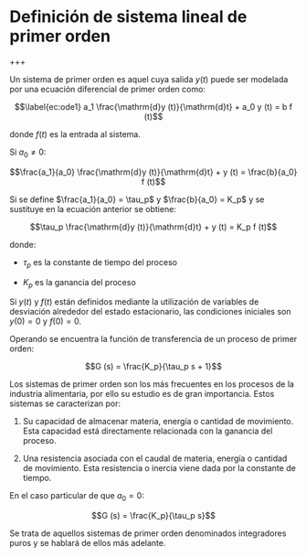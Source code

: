 
# Definición de sistema lineal de primer orden

+++

Un sistema de primer orden es aquel cuya salida $y(t)$ puede ser
modelada por una ecuación diferencial de primer orden como:

$$\label{ec:ode1} a_1  \frac{\mathrm{d}y (t)}{\mathrm{d}t} + a_0 y (t) = b f (t)$$

donde $f(t)$ es la entrada al sistema.

Si $a_0 \neq 0$:

$$\frac{a_1}{a_0}  \frac{\mathrm{d}y (t)}{\mathrm{d}t} + y (t) = \frac{b}{a_0} f
   (t)$$

Si se define $\frac{a_1}{a_0} = \tau_p$ y $\frac{b}{a_0} = K_p$ y se
sustituye en la ecuación anterior se obtiene:

$$\tau_p  \frac{\mathrm{d}y (t)}{\mathrm{d}t} + y (t) = K_p f (t)$$

donde:

-   $\tau_p$ es la constante de tiempo del proceso

-   $K_p$ es la ganancia del proceso

Si $y(t)$ y $f(t)$ están definidos mediante la utilización de variables
de desviación alrededor del estado estacionario, las condiciones
iniciales son $y(0)=0$ y $f(0)=0$.

Operando se encuentra la función de transferencia de un proceso de
primer orden: 

$$G (s) = \frac{K_p}{\tau_p s + 1}$$

Los sistemas de primer orden son los más frecuentes en los procesos de
la industria alimentaria, por ello su estudio es de gran importancia.
Estos sistemas se caracterizan por:

1.  Su capacidad de almacenar materia, energía o cantidad de movimiento.
    Esta capacidad está directamente relacionada con la ganancia del
    proceso.

2.  Una resistencia asociada con el caudal de materia, energía o
    cantidad de movimiento. Esta resistencia o inercia viene dada por la
    constante de tiempo.

En el caso particular de que $a_0 = 0$:

 $$G (s) = \frac{K_p}{\tau_p s}$$

Se trata de aquellos sistemas de primer orden denominados integradores
puros y se hablará de ellos más adelante.
